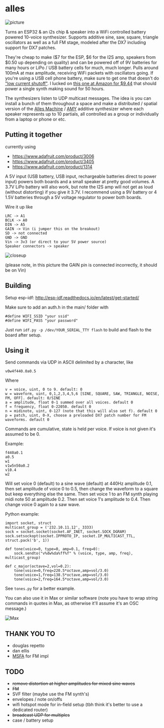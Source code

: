 # alles

![picture](https://raw.githubusercontent.com/bwhitman/synthserver/master/pics/IMG_2872.jpeg)

Turns an ESP32 & an i2s chip & speaker into a WiFi controlled battery powered 10-voice synthesizer. Supports additive sine, saw, square, triangle oscillators as well as a full FM stage, modeled after the DX7 including support for DX7 patches.

They're cheap to make ($7 for the ESP, $6 for the I2S amp, speakers from $0.50 up depending on quality) and can be powered off of 9V batteries for many hours or LiPo / USB battery cells for much, much longer. Pulls around 100mA at max amplitude, receiving WiFi packets with oscillators going. If you're using a USB cell phone battery, make sure to get one that doesn't do ["low current shutoff"](https://www.element14.com/community/groups/test-and-measurement/blog/2018/10/15/on-using-a-usb-battery-for-a-portable-project-power-supply). I lucked on [this one at Amazon for $9.44](https://www.amazon.com/gp/product/B00MWU1GGI) that should power a single synth making sound for 50 hours. 

The synthesizers listen to UDP multicast messages. The idea is you can install a bunch of them throughout a space and make a distributed / spatial version of the [Alles Machine](https://en.wikipedia.org/wiki/Bell_Labs_Digital_Synthesizer) / [AMY](https://www.atarimax.com/jindroush.atari.org/achamy.html) additive synthesizer where each speaker represents up to 10 partials, all controlled as a group or individually from a laptop or phone or etc. 

## Putting it together 

currently using

* https://www.adafruit.com/product/3006 
* https://www.adafruit.com/product/3405
* https://www.adafruit.com/product/1314 

A 5V input (USB battery, USB input, rechargeable batteries direct to power input) powers both boards and a small speaker at pretty good volumes. A 3.7V LiPo battery will also work, but note the I2S amp will not get as loud (without distorting) if you give it 3.7V. I recommend using a 9V battery or 4 1.5V batteries through a 5V voltage regulator to power both boards.

Wire it up like

```
LRC -> A1
BCLK -> A0
DIN -> A5
GAIN -> Vin (i jumper this on the breakout)
SD -> not connected
GND -> GND
Vin -> 3v3 (or direct to your 5V power source)
Speaker connectors -> speaker
```

![closeup](https://raw.githubusercontent.com/bwhitman/synthserver/master/pics/closeup.png)

(please note, in this picture the GAIN pin is connected incorrectly, it should be on Vin) 

## Building

Setup esp-idf: http://esp-idf.readthedocs.io/en/latest/get-started/

Make sure to add an auth.h in the main/ folder with 
```
#define WIFI_SSID "your ssid"
#define WIFI_PASS "your password"
```

Just run `idf.py -p /dev/YOUR_SERIAL_TTY flash` to build and flash to the board after setup.

## Using it

Send commands via UDP in ASCII delimited by a character, like

```
v0w4f440.0a0.5
```

Where
```
v = voice, uint, 0 to 9. default: 0
w = waveform, uint, 0,1,2,3,4,5,6 [SINE, SQUARE, SAW, TRIANGLE, NOISE, FM, OFF]. default: 0/SINE
a = amplitude, float 0-1 summed over all voices. default 0
f = frequency, float 0-22050. default 0
n = midinote, uint, 0-127 (note that this will also set f). default 0
p = patch, uint, 0-X, choose a preloaded DX7 patch number for FM waveforms. default 0
```

Commands are cumulative, state is held per voice. If voice is not given it's assumed to be 0. 

Example:

```
f440a0.1
a0.5
w1
v1w5n50a0.2
v10.4
w2
```

Will set voice 0 (default) to a sine wave (default) at 440Hz amplitude 0.1, then set amplitude of voice 0 to 0.5, then change the waveform to a square but keep everything else the same. Then set voice 1 to an FM synth playing midi note 50 at amplitude 0.2. Then set voice 1's amplitude to 0.4. Then change voice 0 again to a saw wave.


Python example:

```
import socket, struct
multicast_group = ('232.10.11.12', 3333)
sock = socket.socket(socket.AF_INET, socket.SOCK_DGRAM)
sock.setsockopt(socket.IPPROTO_IP, socket.IP_MULTICAST_TTL, struct.pack('b', 1))

def tone(voice=0, type=0, amp=0.1, freq=0):
    sock.sendto("v%dw%da%ff%f" % (voice, type, amp, freq), multicast_group)

def c_major(octave=2,vol=0.2):
    tone(voice=0,freq=220.5*octave,amp=vol/3.0)
    tone(voice=1,freq=138.5*octave,amp=vol/3.0)
    tone(voice=2,freq=164.5*octave,amp=vol/3.0)

```

See `tones.py` for a better example.

You can also use it in Max or similar software (note you have to wrap string commands in quotes in Max, as otherwise it'll assume it's an OSC message.)

![Max](https://raw.githubusercontent.com/bwhitman/synthserver/master/pics/max.png)

## THANK YOU TO

* douglas repetto
* dan ellis
* [MSFA](https://github.com/google/music-synthesizer-for-android) for FM impl

## TODO

* ~~remove distortion at higher amplitudes for mixed sine waves~~
* ~~FM~~
* SVF filter (maybe use the FM synth's) 
* envelopes / note on/offs
* wifi hotspot mode for in-field setup (tbh think it's better to use a dedicated router)
* ~~broadcast UDP for multiples~~
* case / battery setup



